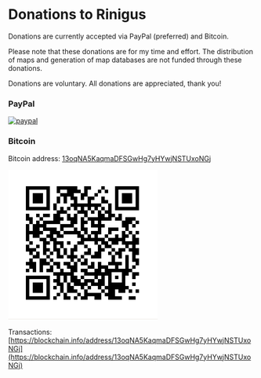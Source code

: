# Donations to Rinigus

Donations are currently accepted via PayPal (preferred) and Bitcoin. 

Please note that these donations are for my time and effort. The
distribution of maps and generation of map databases are not funded
through these donations.

Donations are voluntary. All donations are appreciated, thank you!

### PayPal

[![paypal](https://www.paypalobjects.com/en_US/i/btn/btn_donateCC_LG.gif)](https://www.paypal.com/cgi-bin/webscr?cmd=_s-xclick&hosted_button_id=L4DRM5P2CPBKG)


### Bitcoin

Bitcoin address: [13oqNA5KaqmaDFSGwHg7yHYwjNSTUxoNGj](bitcoin:13oqNA5KaqmaDFSGwHg7yHYwjNSTUxoNGj)

![QR of address](address.png)

Transactions: [https://blockchain.info/address/13oqNA5KaqmaDFSGwHg7yHYwjNSTUxoNGj](https://blockchain.info/address/13oqNA5KaqmaDFSGwHg7yHYwjNSTUxoNGj)

